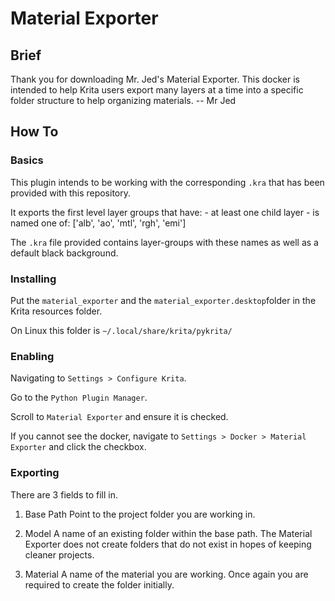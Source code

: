 # Material Exporter
## Brief
Thank you for downloading Mr. Jed's Material Exporter. This docker is
intended to help Krita users export many layers at a time into a
specific folder structure to help organizing materials.
-- Mr Jed

## How To
### Basics
This plugin intends to be working with the corresponding `.kra` that
has been provided with this repository.


It exports the first level layer groups that have:
	- at least one child layer
	- is named one of: ['alb', 'ao', 'mtl', 'rgh', 'emi']


The `.kra` file provided contains layer-groups with these names as well as a default black background.

### Installing
Put the `material_exporter` and the `material_exporter.desktop`folder in the Krita resources folder.

On Linux this folder is `~/.local/share/krita/pykrita/`

### Enabling
Navigating to `Settings > Configure Krita`.

Go to the `Python Plugin Manager`.

Scroll to `Material Exporter` and ensure it is checked.

If you cannot see the docker, navigate to `Settings > Docker > Material Exporter` and click the checkbox.


### Exporting
There are 3 fields to fill in.


1. Base Path
Point to the project folder you are working in.

2. Model
A name of an existing folder within the base path. The Material Exporter does not create folders that do not exist in hopes of keeping cleaner projects.

3. Material
A name of the material you are working. Once again you are required to create the folder initially.
